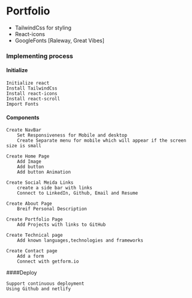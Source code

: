 # Portfolio

* TailwindCss for styling
* React-icons
* GoogleFonts [Raleway, Great Vibes]

### Implementing process

#### Initialize

```
Initialize react
Install TailwindCss
Install react-icons
Install react-scroll
Import Fonts
```

#### Components 

```
Create NavBar
	Set Responsiveness for Mobile and desktop
	Create Separate menu for mobile which will appear if the screen size is small
	
Create Home Page
	Add Image
	Add button
	Add button Animation
	
Create Social Meida Links
	create a side bar with links
	Connect to LinkedIn, Github, Email and Resume
	
Create About Page
	Breif Personal Description
	
Create Portfolio Page
	Add Projects with links to GitHub
	
Create Technical page
	Add known languages,technologies and frameworks
	
Create Contact page
	Add a form 
	Connect with getform.io
```


####Deploy

```
Support continuous deployment
Using Github and netlify
```